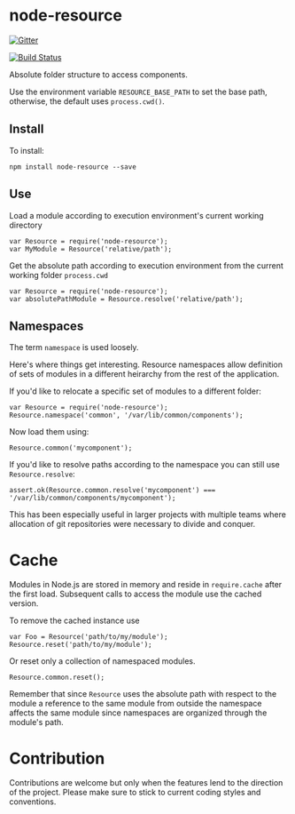 node-resource
=============

[![Gitter](https://badges.gitter.im/Join%20Chat.svg)](https://gitter.im/henrytseng/node-resource?utm_source=badge&utm_medium=badge&utm_campaign=pr-badge)

[![Build Status](https://travis-ci.org/henrytseng/node-resource.svg?branch=master)](https://travis-ci.org/henrytseng/node-resource)

Absolute folder structure to access components.  

Use the environment variable ```RESOURCE_BASE_PATH``` to set the base path, otherwise, the default uses ```process.cwd()```.  

## Install

To install: 

	npm install node-resource --save

## Use

Load a module according to execution environment's current working directory

	var Resource = require('node-resource');
	var MyModule = Resource('relative/path');

Get the absolute path according to execution environment from the current working folder `process.cwd`

	var Resource = require('node-resource');
	var absolutePathModule = Resource.resolve('relative/path');


## Namespaces

The term `namespace` is used loosely.  

Here's where things get interesting.  Resource namespaces allow definition of sets of modules in a different heirarchy from the rest of the application.  

If you'd like to relocate a specific set of modules to a different folder:

	var Resource = require('node-resource');
	Resource.namespace('common', '/var/lib/common/components');

Now load them using:

	Resource.common('mycomponent');

If you'd like to resolve paths according to the namespace you can still use `Resource.resolve`:

	assert.ok(Resource.common.resolve('mycomponent') === '/var/lib/common/components/mycomponent');

This has been especially useful in larger projects with multiple teams where allocation of git repositories were necessary to divide and conquer. 


# Cache

Modules in Node.js are stored in memory and reside in `require.cache` after the first load.  Subsequent calls to access the module use the cached version.  

To remove the cached instance use 

	var Foo = Resource('path/to/my/module');
	Resource.reset('path/to/my/module');

Or reset only a collection of namespaced modules.  

	Resource.common.reset();

Remember that since `Resource` uses the absolute path with respect to the module a reference to the same module from outside the namespace affects the same module since namespaces are organized through the module's path.  


# Contribution

Contributions are welcome but only when the features lend to the direction of the project.  Please make sure to stick to current coding styles and conventions.  
